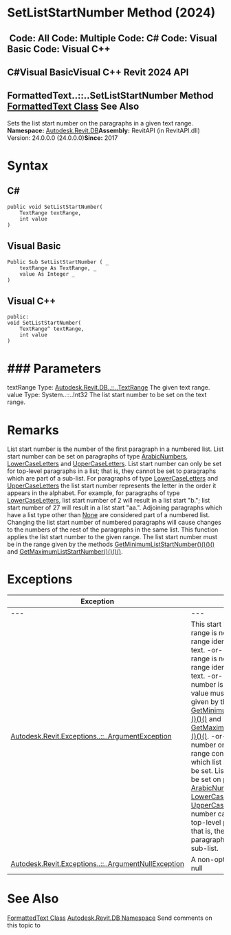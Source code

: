 # SetListStartNumber Method (2024)

﻿
 Code: All Code: Multiple Code: C# Code: Visual Basic Code: Visual C++   
---  
C#Visual BasicVisual C++
Revit 2024 API  
---  
FormattedText..::..SetListStartNumber Method   
[FormattedText Class](79a92343-2342-8325-1b51-f12c4fb05481.md "FormattedText Class") See Also  
---  
Sets the list start number on the paragraphs in a given text range. 
**Namespace:** [Autodesk.Revit.DB](87546ba7-461b-c646-cbb1-2cb8f5bff8b2.md "Autodesk.Revit.DB Namespace")**Assembly:** RevitAPI (in RevitAPI.dll) Version: 24.0.0.0 (24.0.0.0)**Since:** 2017 
# Syntax
C#  
---  
```text
public void SetListStartNumber(
	TextRange textRange,
	int value
)
```
  
Visual Basic  
---  
```text
Public Sub SetListStartNumber ( _
	textRange As TextRange, _
	value As Integer _
)
```
  
Visual C++  
---  
```text
public:
void SetListStartNumber(
	TextRange^ textRange, 
	int value
)
```
  
# ### Parameters
textRange
    Type: [Autodesk.Revit.DB..::..TextRange](8a00baaf-8cb8-d9f0-e0a0-eaa5aa16e55e.md "TextRange Class") The given text range. 
value
    Type: System..::..Int32 The list start number to be set on the text range. 
# Remarks
List start number is the number of the first paragraph in a numbered list. 
List start number can be set on paragraphs of type [ArabicNumbers](7163554f-3446-22eb-afa4-5490d5df29c8.md "ListType Enumeration"), [LowerCaseLetters](7163554f-3446-22eb-afa4-5490d5df29c8.md "ListType Enumeration") and [UpperCaseLetters](7163554f-3446-22eb-afa4-5490d5df29c8.md "ListType Enumeration"). List start number can only be set for top-level paragraphs in a list; that is, they cannot be set to paragraphs which are part of a sub-list. 
For paragraphs of type [LowerCaseLetters](7163554f-3446-22eb-afa4-5490d5df29c8.md "ListType Enumeration") and [UpperCaseLetters](7163554f-3446-22eb-afa4-5490d5df29c8.md "ListType Enumeration") the list start number represents the letter in the order it appears in the alphabet. For example, for paragraphs of type [LowerCaseLetters](7163554f-3446-22eb-afa4-5490d5df29c8.md "ListType Enumeration"), list start number of 2 will result in a list start "b."; list start number of 27 will result in a list start "aa.". 
Adjoining paragraphs which have a list type other than [None](7163554f-3446-22eb-afa4-5490d5df29c8.md "ListType Enumeration") are considered part of a numbered list. Changing the list start number of numbered paragraphs will cause changes to the numbers of the rest of the paragraphs in the same list. 
This function applies the list start number to the given range. The list start number must be in the range given by the methods [GetMinimumListStartNumber()()()()](35eab58f-9a75-db03-4182-e8a17ab2a55c.md "GetMinimumListStartNumber Method") and [GetMaximumListStartNumber()()()()](8bb4b3f7-9053-c9cb-751a-98803e7828eb.md "GetMaximumListStartNumber Method"). 
# Exceptions
| Exception | Condition |
| --- | --- |
| --- | --- |
| [Autodesk.Revit.Exceptions..::..ArgumentException](2e6e4206-97a8-dd4b-df5d-4269f4bb6088.md "ArgumentException Class") | This start index of this text range is not within the text range identifying the entire text. -or- The end of this text range is not within the text range identifying the entire text. -or- This list start number is not valid. A valid value must be in the range given by the methods [GetMinimumListStartNumber()()()()](35eab58f-9a75-db03-4182-e8a17ab2a55c.md "GetMinimumListStartNumber Method") and [GetMaximumListStartNumber()()()()](8bb4b3f7-9053-c9cb-751a-98803e7828eb.md "GetMaximumListStartNumber Method"). -or- Cannot set list start number on this text range. The range contains paragraphs on which list start number cannot be set. List start number can be set on pararaphs of type [ArabicNumbers](7163554f-3446-22eb-afa4-5490d5df29c8.md "ListType Enumeration"), [LowerCaseLetters](7163554f-3446-22eb-afa4-5490d5df29c8.md "ListType Enumeration") and [UpperCaseLetters](7163554f-3446-22eb-afa4-5490d5df29c8.md "ListType Enumeration"). List start number can only be set for top-level paragraphs in a list; that is, they cannot be set to paragraphs which are part of a sub-list. |
| [Autodesk.Revit.Exceptions..::..ArgumentNullException](631e1424-60f4-929b-4e52-dda9dcd26316.md "ArgumentNullException Class") | A non-optional argument was null |

# See Also
[FormattedText Class](79a92343-2342-8325-1b51-f12c4fb05481.md "FormattedText Class")
[Autodesk.Revit.DB Namespace](87546ba7-461b-c646-cbb1-2cb8f5bff8b2.md "Autodesk.Revit.DB Namespace")
Send comments on this topic to 